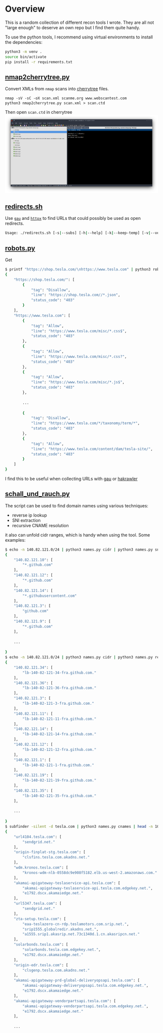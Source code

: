 # Overview
This is a random collection of different recon tools I wrote. They are all not "large enough" to deserve an own repo but I find them quite handy.

To use the python tools, I recommend using virtual environments to install the dependencies:

```bash
python3 -m venv .
source bin/activate
pip install -r requirements.txt
```
## [nmap2cherrytree.py](nmap2cherrytree.py)
Convert XMLs from `nmap` scans into [cherrytree](https://www.giuspen.com/cherrytree/) files.

```
nmap -sV -sC -oX scan.xml scanme.org www.webscantest.com
python3 nmap2cherrytree.py scan.xml > scan.ctd
```
Then open `scan.ctd` in cherrytree
![Screenshot cherrytree](nmap2cherrytree.png "Screenshot cherrytree")

## [redirects.sh](redirects.sh)
Use [`gau`](https://github.com/lc/gau) and [`httpx`](https://github.com/projectdiscovery/httpx) to find URLs that could possibly be used as open redirects.

```bash
Usage: ./redirects.sh [-s|--subs] [-h|--help] [-k|--keep-temp] [-v|--verbose] DOMAIN OUTFILE
```

## [robots.py](robots.py)
Get

```bash
$ printf "https://shop.tesla.com/\nhttps://www.tesla.com" | python3 robots.py
{
    "https://shop.tesla.com/": [
        {
            "tag": "Disallow",
            "line": "https://shop.tesla.com//*.json",
            "status_code": "403"
        }
    ],
    "https://www.tesla.com": [
        {
            "tag": "Allow",
            "line": "https://www.tesla.com/misc/*.css$",
            "status_code": "403"
        },
        {
            "tag": "Allow",
            "line": "https://www.tesla.com/misc/*.css?",
            "status_code": "403"
        },
        {
            "tag": "Allow",
            "line": "https://www.tesla.com/misc/*.js$",
            "status_code": "403"
        },

        ...

        {
            "tag": "Disallow",
            "line": "https://www.tesla.com/*/taxonomy/term/*",
            "status_code": "403"
        },
        {
            "tag": "Allow",
            "line": "https://www.tesla.com/content/dam/tesla-site/",
            "status_code": "403"
        }
    ]
}
```


I find this to be useful when collecting URLs with [gau](https://github.com/lc/gau) or [hakrawler](https://github.com/hakluke/hakrawler)

## [schall_und_rauch.py](schall_und_rauch.py)
The script can be used to find domain names using various techniques:
- reverse ip lookup
- SNI extraction
- recursive CNAME resolution

it also can unfold cidr ranges, which is handy when using the tool. Some examples:
```bash
$ echo -n 140.82.121.0/24 | python3 names.py cidr | python3 names.py sni
{
    "140.82.121.10": [
        "*.github.com"
    ],
    "140.82.121.12": [
        "*.github.com"
    ],
    "140.82.121.14": [
        "*.githubusercontent.com"
    ],
    "140.82.121.3": [
        "github.com"
    ],
    "140.82.121.9": [
        "*.github.com"
    ],

    ...

}
$ echo -n 140.82.121.0/24 | python3 names.py cidr | python3 names.py reverse
{
    "140.82.121.34": [
        "lb-140-82-121-34-fra.github.com."
    ],
    "140.82.121.36": [
        "lb-140-82-121-36-fra.github.com."
    ],
    "140.82.121.3": [
        "lb-140-82-121-3-fra.github.com."
    ],
    "140.82.121.11": [
        "lb-140-82-121-11-fra.github.com."
    ],
    "140.82.121.14": [
        "lb-140-82-121-14-fra.github.com."
    ],
    "140.82.121.12": [
        "lb-140-82-121-12-fra.github.com."
    ],
    "140.82.121.1": [
        "lb-140-82-121-1-fra.github.com."
    ],
    "140.82.121.19": [
        "lb-140-82-121-19-fra.github.com."
    ],
    "140.82.121.35": [
        "lb-140-82-121-35-fra.github.com."
    ],

    ...
    
}
$ subfinder -silent -d tesla.com | python3 names.py cnames | head -n 100
{
    "url4104.tesla.com": [
        "sendgrid.net."
    ],
    "origin-finplat-stg.tesla.com": [
        "clsfins.tesla.com.akadns.net."
    ],
    "wdm.kronos.tesla.com": [
        "kronos-wdm-nlb-0558dc9e908f5182.elb.us-west-2.amazonaws.com."
    ],
    "akamai-apigateway-teslaservice-api.tesla.com": [
        "akamai-apigateway-teslaservice-api.tesla.com.edgekey.net.",
        "e1792.dscx.akamaiedge.net."
    ],
    "url5347.tesla.com": [
        "sendgrid.net."
    ],
    "zta-setup.tesla.com": [
        "eaa-teslazero-cn-rdp.teslamotors.com.srip.net.",
        "srip1555.globalredir.akadns.net.",
        "a1555.srip1.akasrip.net.73c1340d.1.cn.akasripcn.net."
    ],
    "solarbonds.tesla.com": [
        "solarbonds.tesla.com.edgekey.net.",
        "e1792.dscx.akamaiedge.net."
    ],
    "origin-edr.tesla.com": [
        "clsgenp.tesla.com.akadns.net."
    ],
    "akamai-apigateway-prd-global-deliveryopsapi.tesla.com": [
        "akamai-apigateway-deliveryopsapi.tesla.com.edgekey.net.",
        "e1792.dscx.akamaiedge.net."
    ],
    "akamai-apigateway-vendorpartsapi.tesla.com": [
        "akamai-apigateway-vendorpartsapi.tesla.com.edgekey.net.",
        "e1792.dscx.akamaiedge.net."
    ],
 
    ...

```